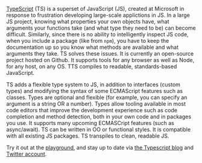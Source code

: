 [TypeScript](http://www.typescriptlang.org/) (TS) is a superset of JavaScript (JS), created at Microsoft
in response to frustration developing large-scale applictions in JS. In a large JS project, knowing
what properties your own objects have, what arguments your functions take (and what type they need to be)
can become difficult. Similarly, since there is no ability to intelligently inspect JS code, when you include
a package (like from `npm`), you have to keep the documentation up so you know what methods are available and
what arguments they take. TS solves these issues. It is currently an open-source project hosted on Github.
It supports tools for any browser as well as Node, for any host, on any OS. TTS compiles to readable,
standards-based JavaScript.

TS adds a flexible type system to JS, in addition to interfaces (custom types) and modifying the syntax of
some ECMAScript features such as classes. Types are optional and flexible (for example, you can specify an
argument is a string OR a number). Types allow tooling available in most code editors that improve the
development experience such as code completion and method detection, both in your own code and in packages
you use. It supports many upcoming ECMASCript features (such as async/await). TS can be written in OO or functional
styles. It is compatible with all existing JS packages. TS transpiles to clean, readable JS.

Try it out at the [playground](http://www.typescriptlang.org/Playground), and stay up to date via [the Typescript blog](https://blogs.msdn.microsoft.com/typescript) and [Twitter account](https://twitter.com/typescriptlang).